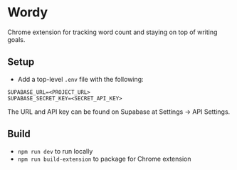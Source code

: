 # Wordy

Chrome extension for tracking word count and staying on top of writing goals.

## Setup

- Add a top-level `.env` file with the following:

```
SUPABASE_URL=<PROJECT_URL>
SUPABASE_SECRET_KEY=<SECRET_API_KEY>
```

The URL and API key can be found on Supabase at Settings -> API Settings.

## Build

- `npm run dev` to run locally
- `npm run build-extension` to package for Chrome extension

